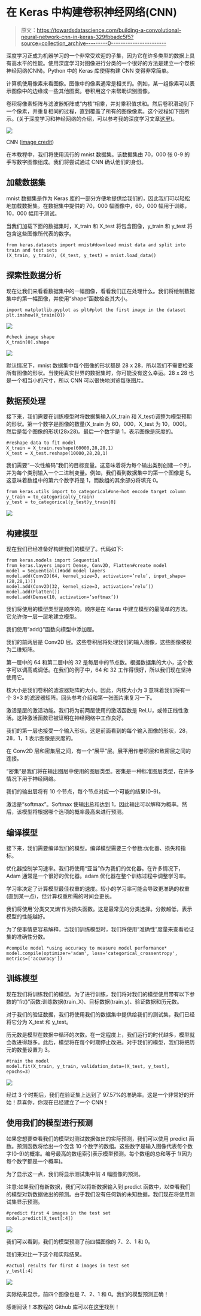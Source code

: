 # 在 Keras 中构建卷积神经网络(CNN)

> 原文：<https://towardsdatascience.com/building-a-convolutional-neural-network-cnn-in-keras-329fbbadc5f5?source=collection_archive---------0----------------------->

深度学习正成为机器学习的一个非常受欢迎的子集，因为它在许多类型的数据上具有高水平的性能。使用深度学习对图像进行分类的一个很好的方法是建立一个卷积神经网络(CNN)。Python 中的 Keras 库使得构建 CNN 变得非常简单。

计算机使用像素来看图像。图像中的像素通常是相关的。例如，某一组像素可以表示图像中的边缘或一些其他图案。卷积用这个来帮助识别图像。

卷积将像素矩阵与滤波器矩阵或“内核”相乘，并对乘积值求和。然后卷积滑动到下一个像素，并重复相同的过程，直到覆盖了所有的图像像素。这个过程如下图所示。(关于深度学习和神经网络的介绍，可以参考我的深度学习文章[这里](/building-a-deep-learning-model-using-keras-1548ca149d37))。

![](img/0ee401308aa76b4b4b6e55108b7df02d.png)

CNN ([image credit](http://datacamp.com))

在本教程中，我们将使用流行的 mnist 数据集。该数据集由 70，000 张 0-9 的手写数字图像组成。我们将尝试通过 CNN 确认他们的身份。

## 加载数据集

mnist 数据集是作为 Keras 库的一部分方便地提供给我们的，因此我们可以轻松地加载数据集。在数据集中提供的 70，000 幅图像中，60，000 幅用于训练，10，000 幅用于测试。

当我们加载下面的数据集时，X_train 和 X_test 将包含图像，y_train 和 y_test 将包含这些图像所代表的数字。

```
from keras.datasets import mnist#download mnist data and split into train and test sets
(X_train, y_train), (X_test, y_test) = mnist.load_data()
```

## 探索性数据分析

现在让我们来看看数据集中的一幅图像，看看我们正在处理什么。我们将绘制数据集中的第一幅图像，并使用“shape”函数检查其大小。

```
import matplotlib.pyplot as plt#plot the first image in the dataset
plt.imshow(X_train[0])
```

![](img/09d34194f89928120a791ae2e37fda42.png)

```
#check image shape
X_train[0].shape
```

![](img/365048fb6fd9ea0064cff82bc9085f28.png)

默认情况下，mnist 数据集中每个图像的形状都是 28 x 28，所以我们不需要检查所有图像的形状。当使用真实世界的数据集时，你可能没有这么幸运。28 x 28 也是一个相当小的尺寸，所以 CNN 可以很快地浏览每张图片。

## 数据预处理

接下来，我们需要在训练模型时将数据集输入(X_train 和 X_test)调整为模型预期的形状。第一个数字是图像的数量(X_train 为 60，000，X_test 为 10，000)。然后是每个图像的形状(28x28)。最后一个数字是 1，表示图像是灰度的。

```
#reshape data to fit model
X_train = X_train.reshape(60000,28,28,1)
X_test = X_test.reshape(10000,28,28,1)
```

我们需要“一次性编码”我们的目标变量。这意味着将为每个输出类别创建一个列，并为每个类别输入一个二进制变量。例如，我们看到数据集中的第一个图像是 5。这意味着数组中的第六个数字将是 1，而数组的其余部分将填充 0。

```
from keras.utils import to_categorical#one-hot encode target column
y_train = to_categorical(y_train)
y_test = to_categorical(y_test)y_train[0]
```

![](img/69a6e68271e49e5c63c4844086ebd2f6.png)

## 构建模型

现在我们已经准备好构建我们的模型了。代码如下:

```
from keras.models import Sequential
from keras.layers import Dense, Conv2D, Flatten#create model
model = Sequential()#add model layers
model.add(Conv2D(64, kernel_size=3, activation=’relu’, input_shape=(28,28,1)))
model.add(Conv2D(32, kernel_size=3, activation=’relu’))
model.add(Flatten())
model.add(Dense(10, activation=’softmax’))
```

我们将使用的模型类型是顺序的。顺序是在 Keras 中建立模型的最简单的方法。它允许你一层一层地建立模型。

我们使用“add()”函数向模型中添加层。

我们的前两层是 Conv2D 层。这些卷积层将处理我们的输入图像，这些图像被视为二维矩阵。

第一层中的 64 和第二层中的 32 是每层中的节点数。根据数据集的大小，这个数字可以调高或调低。在我们的例子中，64 和 32 工作得很好，所以我们现在坚持使用它。

核大小是我们卷积的滤波器矩阵的大小。因此，内核大小为 3 意味着我们将有一个 3×3 的滤波器矩阵。回头参考介绍和第一张图片来复习一下。

激活是层的激活功能。我们将为前两层使用的激活函数是 ReLU，或修正线性激活。这种激活函数已被证明在神经网络中工作良好。

我们的第一层也接受一个输入形状。这是前面看到的每个输入图像的形状，28，28，1，1 表示图像是灰度的。

在 Conv2D 层和密集层之间，有一个“展平”层。展平用作卷积层和致密层之间的连接。

“密集”是我们将在输出图层中使用的图层类型。密集是一种标准图层类型，在许多情况下用于神经网络。

我们的输出层将有 10 个节点，每个节点对应一个可能的结果(0–9)。

激活是“softmax”。Softmax 使输出总和达到 1，因此输出可以解释为概率。然后，该模型将根据哪个选项的概率最高来进行预测。

## 编译模型

接下来，我们需要编译我们的模型。编译模型需要三个参数:优化器、损失和指标。

优化器控制学习速率。我们将使用“亚当”作为我们的优化器。在许多情况下，Adam 通常是一个很好的优化器。adam 优化器在整个训练过程中调整学习率。

学习率决定了计算模型最佳权重的速度。较小的学习率可能会导致更准确的权重(直到某一点)，但计算权重所需的时间会更长。

我们将使用‘分类交叉熵’作为损失函数。这是最常见的分类选择。分数越低，表示模型的性能越好。

为了使事情更容易解释，当我们训练模型时，我们将使用“准确性”度量来查看验证集的准确性分数。

```
#compile model *using accuracy to measure model performance*
model.compile(optimizer='adam', loss='categorical_crossentropy', metrics=['accuracy'])
```

## 训练模型

现在我们将训练我们的模型。为了进行训练，我们将对我们的模型使用带有以下参数的“fit()”函数:训练数据(train_X)、目标数据(train_y)、验证数据和历元数。

对于我们的验证数据，我们将使用我们的数据集中提供给我们的测试集，我们已经将它分为 X_test 和 y_test。

历元数是模型在数据中循环的次数。在一定程度上，我们运行的时代越多，模型就会改进得越多。此后，模型将在每个时期停止改进。对于我们的模型，我们将把历元的数量设置为 3。

```
#train the model
model.fit(X_train, y_train, validation_data=(X_test, y_test), epochs=3)
```

![](img/755bdd050e07e6e702d6aeaf6a8b7d41.png)

经过 3 个时期后，我们在验证集上达到了 97.57%的准确率。这是一个非常好的开始！恭喜你，你现在已经建立了一个 CNN！

## 使用我们的模型进行预测

如果您想要查看我们的模型对测试数据做出的实际预测，我们可以使用 predict 函数。预测函数将给出一个包含 10 个数字的数组。这些数字是输入图像代表每个数字(0-9)的概率。编号最高的数组索引表示模型预测。每个数组的总和等于 1(因为每个数字都是一个概率)。

为了显示这一点，我们将显示测试集中前 4 幅图像的预测。

注意:如果我们有新数据，我们可以将新数据输入到 predict 函数中，以查看我们的模型对新数据做出的预测。由于我们没有任何新的未知数据，我们现在将使用测试集显示预测。

```
#predict first 4 images in the test set
model.predict(X_test[:4])
```

![](img/08c76058630628b0d15ebfee710aad1e.png)

我们可以看到，我们的模型预测了前四幅图像的 7、2、1 和 0。

我们来对比一下这个和实际结果。

```
#actual results for first 4 images in test set
y_test[:4]
```

![](img/3a0c19c1742f24923aaaebf2311cce4b.png)

实际结果显示，前四个图像也是 7、2、1 和 0。我们的模型预测正确！

感谢阅读！本教程的 Github 库可以在[这里](https://github.com/eijaz1/Building-a-CNN-in-Keras-Tutorial)找到！